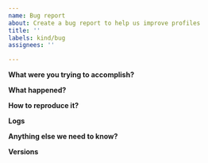 ```yaml
---
name: Bug report
about: Create a bug report to help us improve profiles
title: ''
labels: kind/bug
assignees: ''

---
```


<!--
Thank you for opening this bug report! You are helping make profiles a better project :)
In order to help us process this issue faster, please provide as much detail as possible.

When providing command examples, error output or code samples, please use code blocks.
For verbose output, for example logs, please either create a gist or use html details tags.
-->

**What were you trying to accomplish?**
<!-- Information about the command you ran and what you expected to happen. -->

**What happened?**
<!-- A description of actual behavior (with error messages). -->

**How to reproduce it?**
<!--
Include ALL the steps to reproduce the bug.

If using a config file, include it here, removing any sensitive information!
-->


**Logs**
<!--
Include the output of the command line when running profiles.
Make sure you redact any sensitive information before posting.
If the output is long, please consider a Gist, or an html details tag.
-->

**Anything else we need to know?**
<!--
What OS are you using?
Are you using a downloaded binary or did you compile profiles?
-->

**Versions**
<!--
What profiles version are you using?
-->

